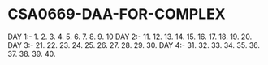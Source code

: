 # CSA0669-DAA-FOR-COMPLEX
DAY 1:-
1.
2.
3.
4.
5.
6.
7.
8.
9.
10
DAY 2:-
11.
12.
13.
14.
15.
16.
17.
18.
19.
20.
DAY 3:-
21.
22.
23.
24.
25.
26.
27.
28.
29.
30.
DAY 4:-
31.
32.
33.
34.
35.
36.
37.
38.
39.
40.

